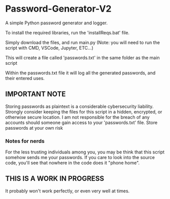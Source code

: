 # Password-Generator-V2
A simple Python password generator and logger.

To install the required libraries, run the 'installReqs.bat' file.

Simply download the files, and run main.py (Note: you will need to run the script with CMD, VSCode, Jupyter, ETC...)

This will create a file called 'passwords.txt' in the same folder as the main script

Within the passwords.txt file it will log all the generated passwords, and their entered uses.

## IMPORTANT NOTE

Storing passwords as plaintext is a considerable cybersecurity liability.
Strongly consider keeping the files for this script in a hidden, encrypted, or otherwise secure location.
I am not responsible for the breach of any accounts should someone gain access to your 'passwords.txt' file.
Store passwords at your own risk

### Notes for nerds

For the less trusting individuals among you, you may be think that this script somehow sends me your passwords.
If you care to look into the source code, you'll see that nowhere in the code does it "phone home".

## THIS IS A WORK IN PROGRESS
It probably won't work perfectly, or even very well at times.
